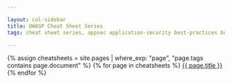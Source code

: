 ```yaml
---

layout: col-sidebar
title: OWASP Cheat Sheet Series
tags: cheat sheet series, appsec application-security best-practices builders defenders

---
```


{% assign cheatsheets = site.pages | where_exp: "page", "page.tags contains page.document" %}
{% for page in cheatsheets %}
[{{ page.title }}]({{site.github.url}}{{page.url}})
{% endfor %}
